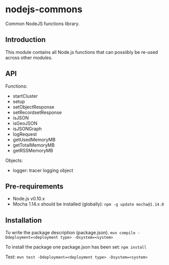 nodejs-commons
==============

Common NodeJS functions library.

Introduction
------------

This module contains all Node.js functions that can possiibly be re-used across other modules.


API
---

Functions:
* startCluster
* setup
* setObjectResponse
* setRecordsetResponse
* isJSON
* isGeoJSON
* isJSONGraph
* logRequest
* getUsedMemoryMB
* getTotalMemoryMB
* getRSSMemoryMB

Objects:
* logger: tracer logging object


Pre-requirements
----------------

* Node.js v0.10.x
* Mocha 1.14.x should be installed (globally):
  `npm -g update mocha@1.14.0`


Installation
------------

To write the package description (package.json).
  `mvn compile -Ddeployment=<deployment type> -Dsystem=<system>`
  
To install the package one package.json has been set:
  `npm install`

Test:
  `mvn test -Ddeployment=<deployment type> -Dsystem=<system>`

  

